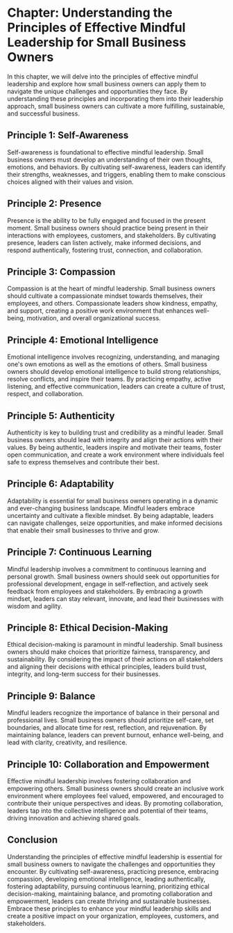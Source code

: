 Chapter: Understanding the Principles of Effective Mindful Leadership for Small Business Owners
===============================================================================================

In this chapter, we will delve into the principles of effective mindful leadership and explore how small business owners can apply them to navigate the unique challenges and opportunities they face. By understanding these principles and incorporating them into their leadership approach, small business owners can cultivate a more fulfilling, sustainable, and successful business.

Principle 1: Self-Awareness
---------------------------

Self-awareness is foundational to effective mindful leadership. Small business owners must develop an understanding of their own thoughts, emotions, and behaviors. By cultivating self-awareness, leaders can identify their strengths, weaknesses, and triggers, enabling them to make conscious choices aligned with their values and vision.

Principle 2: Presence
---------------------

Presence is the ability to be fully engaged and focused in the present moment. Small business owners should practice being present in their interactions with employees, customers, and stakeholders. By cultivating presence, leaders can listen actively, make informed decisions, and respond authentically, fostering trust, connection, and collaboration.

Principle 3: Compassion
-----------------------

Compassion is at the heart of mindful leadership. Small business owners should cultivate a compassionate mindset towards themselves, their employees, and others. Compassionate leaders show kindness, empathy, and support, creating a positive work environment that enhances well-being, motivation, and overall organizational success.

Principle 4: Emotional Intelligence
-----------------------------------

Emotional intelligence involves recognizing, understanding, and managing one's own emotions as well as the emotions of others. Small business owners should develop emotional intelligence to build strong relationships, resolve conflicts, and inspire their teams. By practicing empathy, active listening, and effective communication, leaders can create a culture of trust, respect, and collaboration.

Principle 5: Authenticity
-------------------------

Authenticity is key to building trust and credibility as a mindful leader. Small business owners should lead with integrity and align their actions with their values. By being authentic, leaders inspire and motivate their teams, foster open communication, and create a work environment where individuals feel safe to express themselves and contribute their best.

Principle 6: Adaptability
-------------------------

Adaptability is essential for small business owners operating in a dynamic and ever-changing business landscape. Mindful leaders embrace uncertainty and cultivate a flexible mindset. By being adaptable, leaders can navigate challenges, seize opportunities, and make informed decisions that enable their small businesses to thrive and grow.

Principle 7: Continuous Learning
--------------------------------

Mindful leadership involves a commitment to continuous learning and personal growth. Small business owners should seek out opportunities for professional development, engage in self-reflection, and actively seek feedback from employees and stakeholders. By embracing a growth mindset, leaders can stay relevant, innovate, and lead their businesses with wisdom and agility.

Principle 8: Ethical Decision-Making
------------------------------------

Ethical decision-making is paramount in mindful leadership. Small business owners should make choices that prioritize fairness, transparency, and sustainability. By considering the impact of their actions on all stakeholders and aligning their decisions with ethical principles, leaders build trust, integrity, and long-term success for their businesses.

Principle 9: Balance
--------------------

Mindful leaders recognize the importance of balance in their personal and professional lives. Small business owners should prioritize self-care, set boundaries, and allocate time for rest, reflection, and rejuvenation. By maintaining balance, leaders can prevent burnout, enhance well-being, and lead with clarity, creativity, and resilience.

Principle 10: Collaboration and Empowerment
-------------------------------------------

Effective mindful leadership involves fostering collaboration and empowering others. Small business owners should create an inclusive work environment where employees feel valued, empowered, and encouraged to contribute their unique perspectives and ideas. By promoting collaboration, leaders tap into the collective intelligence and potential of their teams, driving innovation and achieving shared goals.

Conclusion
----------

Understanding the principles of effective mindful leadership is essential for small business owners to navigate the challenges and opportunities they encounter. By cultivating self-awareness, practicing presence, embracing compassion, developing emotional intelligence, leading authentically, fostering adaptability, pursuing continuous learning, prioritizing ethical decision-making, maintaining balance, and promoting collaboration and empowerment, leaders can create thriving and sustainable businesses. Embrace these principles to enhance your mindful leadership skills and create a positive impact on your organization, employees, customers, and stakeholders.
